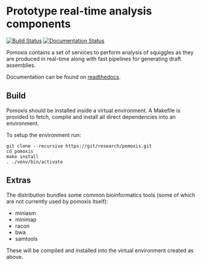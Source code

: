 Prototype real-time analysis components
=======================================

[![Build Status](https://travis-ci.org/nanoporetech/pomoxis.svg?branch=master)](https://travis-ci.org/nanoporetech/pomoxis)
[![Documentation Status](https://readthedocs.org/projects/pomoxis/badge/?version=latest)](http://pomoxis.readthedocs.io/en/latest/?badge=latest)

Pomoxis contains a set of services to perform analysis of squiggles as they are
produced in real-time along with fast pipelines for generating draft assemblies.

Documentation can be found on [readthedocs](http://pomoxis.readthedocs.io/).
  

Build
-----

Pomoxis should be installed inside a virtual environment. A Makefile is
provided to fetch, compile and install all direct dependencies into an
environment.

To setup the environment run:

    git clone --recursive https://git/research/pomoxis.git
    cd pomoxis
    make install
    . ./venv/bin/activate


Extras
------

The distribution bundles some common bioinformatics tools (some of which are not
currently used by pomoxis itself):

* miniasm
* minimap
* racon
* bwa
* samtools

These will be compiled and installed into the virtual environment created as above.
